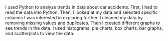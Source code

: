 I used Python to analyze trends in data about car accidents. First, I had to read the data into Python. Then, I looked at my data and selected specific columns I was interested in exploring further. I cleaned my data by removing missing values and duplicates. Then I created different graphs to see trends in the data. I used histograms, pie charts, box charts, bar graphs, and scatterplots to view the data. 
